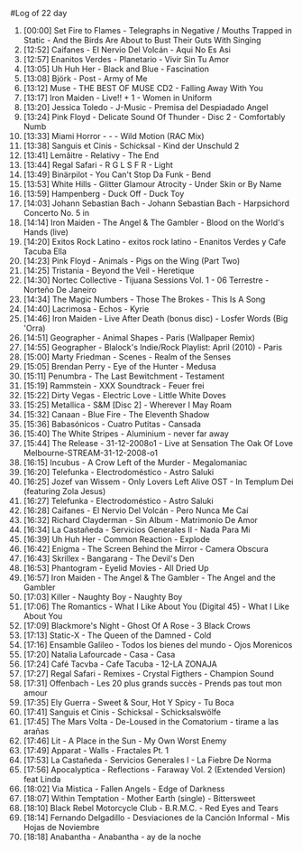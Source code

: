 #Log of 22 day

1. [00:00] Set Fire to Flames - Telegraphs in Negative / Mouths Trapped in Static - And the Birds Are About to Bust Their Guts With Singing
1. [12:52] Caifanes - El Nervio Del Volcán - Aqui No Es Asi
1. [12:57] Enanitos Verdes - Planetario - Vivir Sin Tu Amor
1. [13:05] Uh Huh Her - Black and Blue - Fascination
1. [13:08] Björk - Post - Army of Me
1. [13:12] Muse - THE BEST OF MUSE CD2 - Falling Away With You
1. [13:17] Iron Maiden - Live!! + 1 - Women in Uniform
1. [13:20] Jessica Toledo - J-Music - Premisa del Despiadado Angel
1. [13:24] Pink Floyd - Delicate Sound Of Thunder - Disc 2 - Comfortably Numb
1. [13:33] Miami Horror - - - Wild Motion (RAC Mix)
1. [13:38] Sanguis et Cinis - Schicksal - Kind der Unschuld 2
1. [13:41] Lemâitre - Relativy - The End
1. [13:44] Regal Safari - R G L S F R - Light
1. [13:49] Binärpilot - You Can't Stop Da Funk - Bend
1. [13:53] White Hills - Glitter Glamour Atrocity - Under Skin or By Name
1. [13:59] Hampenberg - Duck Off - Duck Toy
1. [14:03] Johann Sebastian Bach - Johann Sebastian Bach - Harpsichord Concerto No. 5 in
1. [14:14] Iron Maiden - The Angel & The Gambler - Blood on the World's Hands (live)
1. [14:20] Exitos Rock Latino - exitos rock latino - Enanitos Verdes y Cafe Tacuba Ella
1. [14:23] Pink Floyd - Animals - Pigs on the Wing (Part Two)
1. [14:25] Tristania - Beyond the Veil - Heretique
1. [14:30] Nortec Collective - Tijuana Sessions Vol. 1 - 06 Terrestre - Norteño De Janeiro
1. [14:34] The Magic Numbers - Those The Brokes - This Is A Song
1. [14:40] Lacrimosa - Echos - Kyrie
1. [14:46] Iron Maiden - Live After Death (bonus disc) - Losfer Words (Big 'Orra)
1. [14:51] Geographer - Animal Shapes - Paris (Wallpaper Remix)
1. [14:55] Geographer - Blalock's Indie/Rock Playlist: April (2010) - Paris
1. [15:00] Marty Friedman - Scenes - Realm of the Senses
1. [15:05] Brendan Perry - Eye of the Hunter - Medusa
1. [15:11] Penumbra - The Last Bewitchment - Testament
1. [15:19] Rammstein - XXX Soundtrack - Feuer frei
1. [15:22] Dirty Vegas - Electric Love - Little White Doves
1. [15:25] Metallica - S&M [Disc 2] - Wherever I May Roam
1. [15:32] Canaan - Blue Fire - The Eleventh Shadow
1. [15:36] Babasónicos - Cuatro Putitas - Cansada
1. [15:40] The White Stripes - Aluminium - never far away
1. [15:44] The Release - 31-12-2008o1 - Live at Sensation The Oak Of Love Melbourne-STREAM-31-12-2008-o1
1. [16:15] Incubus - A Crow Left of the Murder - Megalomaniac
1. [16:20] Telefunka - Electrodoméstico - Astro Saluki
1. [16:25] Jozef van Wissem - Only Lovers Left Alive OST - In Templum Dei (featuring Zola Jesus)
1. [16:27] Telefunka - Electrodoméstico - Astro Saluki
1. [16:28] Caifanes - El Nervio Del Volcán - Pero Nunca Me Caí
1. [16:32] Richard Clayderman - Sin Album - Matrimonio De Amor
1. [16:34] La Castañeda - Servicios Generales II - Nada Para Mi
1. [16:39] Uh Huh Her - Common Reaction - Explode
1. [16:42] Enigma - The Screen Behind the Mirror - Camera Obscura
1. [16:43] Skrillex - Bangarang - The Devil's Den
1. [16:53] Phantogram - Eyelid Movies - All Dried Up
1. [16:57] Iron Maiden - The Angel & The Gambler - The Angel and the Gambler
1. [17:03] Killer - Naughty Boy - Naughty Boy
1. [17:06] The Romantics - What I Like About You (Digital 45) - What I Like About You
1. [17:09] Blackmore's Night - Ghost Of A Rose - 3 Black Crows
1. [17:13] Static-X - The Queen of the Damned - Cold
1. [17:16] Ensamble Galileo - Todos los bienes del mundo - Ojos Morenicos
1. [17:20] Natalia Lafourcade - Casa - Casa
1. [17:24] Café Tacvba - Cafe Tacuba - 12-LA ZONAJA
1. [17:27] Regal Safari - Remixes - Crystal Figthers - Champion Sound
1. [17:31] Offenbach - Les 20 plus grands succès - Prends pas tout mon amour
1. [17:35] Ely Guerra - Sweet & Sour, Hot Y Spicy - Tu Boca
1. [17:41] Sanguis et Cinis - Schicksal - Schicksalswölfe
1. [17:45] The Mars Volta - De-Loused in the Comatorium - tirame a las arañas
1. [17:46] Lit - A Place in the Sun - My Own Worst Enemy
1. [17:49] Apparat - Walls - Fractales Pt. 1
1. [17:53] La Castañeda - Servicios Generales I - La Fiebre De Norma
1. [17:56] Apocalyptica - Reflections - Faraway Vol. 2 (Extended Version) feat Linda
1. [18:02] Via Mistica - Fallen Angels - Edge of Darkness
1. [18:07] Within Temptation - Mother Earth (single) - Bittersweet
1. [18:10] Black Rebel Motorcycle Club - B.R.M.C. - Red Eyes and Tears
1. [18:14] Fernando Delgadillo - Desviaciones de la Canción Informal - Mis Hojas de Noviembre
1. [18:18] Anabantha - Anabantha - ay de la noche
